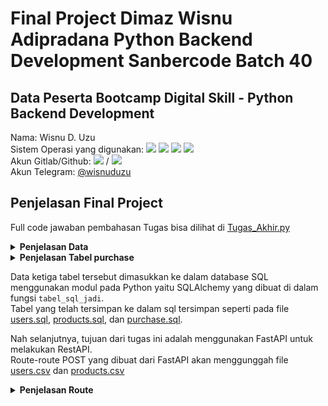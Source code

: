 # Final Project Dimaz Wisnu Adipradana Python Backend Development Sanbercode Batch 40

## Data Peserta Bootcamp Digital Skill - Python Backend Development
Nama: Wisnu D. Uzu <br>
Sistem Operasi yang digunakan: <img src="https://img.shields.io/badge/Windows%2010-%230078D6.svg?&amp;style=for-the-badge&amp;logo=windows&amp;logoColor=white" style="max-width:100%;">
  <img src="https://img.shields.io/badge/Core%20i7%208th-%230071C5.svg?&amp;style=for-the-badge&amp;logo=intel&amp;logoColor=white" style="max-width:100%;">
  <img src="https://img.shields.io/badge/RAM-8GB-%230071C5.svg?&amp;style=for-the-badge&amp;logoColor=white" style="max-width:100%;">
  <img src="https://img.shields.io/badge/NVIDIA-GEFORCE%20MX150-%2376B900.svg?&amp;style=for-the-badge&amp;logo=nvidia&amp;logoColor=white" style="max-width:100%;"><br>
Akun Gitlab/Github: <a href="https://gitlab.com/wisnuadipradana" target="blank"><img src="https://img.shields.io/badge/gitlab-%23330f63.svg?&style=for-the-badge&logo=gitlab&logoColor=white" ></a> / <a href="https://github.com/wisnuadipradana"><img src="https://img.shields.io/github/followers/wisnuadipradana?label=wisnuadipradana&amp;style=social" style="max-width:100%;"></a> <br>
Akun Telegram: <a href="https://t.me/uzumakinagatotenshou">@wisnuduzu</a> 

## Penjelasan Final Project

Full code jawaban pembahasan Tugas bisa dilihat di <a href="https://github.com/wisnuadipradana/Final-Project---Dimaz-Wisnu-Adipradana---PBD-Sanbercode-Batch-40/blob/main/Tugas%20Akhir.py">Tugas_Akhir.py</a></br>

<details>
<summary><strong>Penjelasan Data</strong></summary>
Pertama diberikan data users dan products yang diperlihatkan pada gambar berikut:<br>
<br>
<b>Table users</b> <br>
Pada tabel users terdapat nama kolom dengan penjelasannya sebagai berikut:<br>

- customer_id : nomor urut id untuk pembeli dalam format integer <br> 
- name : nama pembeli dalam format string yang merupakan primary key<br>
- city : kota tempat tinggal pembeli dalam format string <br>
- state : negara tempat tinggal pembeli dalam format string <br>
- postal :  kode pos dari tempat tinggal pembeli dalam format integer<br>

<br>
![Tabel users](https://user-images.githubusercontent.com/49567907/211194716-791e152a-69ec-4cca-ae48-6f82f2f8e96e.JPG)<br>
<br>
<b>Table products</b> <br>
Pada tabel products terdapat nama kolom dengan penjelasannya sebagai berikut:<br>

- product_id : nomor urut id produk dalam format integer <br> 
- product_name : nama produk dalam format string yang merupakan primary key <br>
- category : kategori produk dalam format string <br>
- sub_category : sub kategori produk dalam format string <br>

<br>
![Tabel products](https://user-images.githubusercontent.com/49567907/211194758-afbdeee4-bac2-4a97-9e08-393b68745127.JPG)
<br>  
</details>
  
<details>
<summary><strong>Penjelasan Tabel purchase</strong></summary>
Dari tabel users dan tabel products akan dibuat tabel purchase yang memiliki nama kolom dengan penjelasannya sebagai berikut:<br>

- date : tanggal pembelian dalam format datetime dilakukan dengan mengambil random tanggal dari tahun 2017 hingga 17-12-2022<br>
- name : nama pembeli dalam format string yang merupakan primary key yang berhubungan dengan tabel users <br>
- product_name : nama produk dalam format string yang merupakan primary key yang berhubungan dengan tabel products <br>
- quantity : jumlah barang yang dibeli dari produk_name dalam format integer dengan mengambil random bilangan asli dari 1-25<br>

Diberikan hasil tabel berupa gambarnya sebagai berikut:
<br>
![Tabel purchase](https://user-images.githubusercontent.com/49567907/211194764-bdd389da-ab4c-4b88-85b9-4207eba3f0be.JPG)
<br>  
</details>

Data ketiga tabel tersebut dimasukkan ke dalam database SQL menggunakan modul pada Python yaitu SQLAlchemy yang dibuat di dalam fungsi `tabel_sql_jadi`.<br>
Tabel yang telah tersimpan ke dalam sql tersimpan seperti pada file 
<a href="https://github.com/wisnuadipradana/Final-Project---Dimaz-Wisnu-Adipradana---PBD-Sanbercode-Batch-40/blob/main/users.sql">users.sql</a>,
<a href="https://github.com/wisnuadipradana/Final-Project---Dimaz-Wisnu-Adipradana---PBD-Sanbercode-Batch-40/blob/main/products.sql">products.sql</a>, dan
<a href="https://github.com/wisnuadipradana/Final-Project---Dimaz-Wisnu-Adipradana---PBD-Sanbercode-Batch-40/blob/main/purchase.sql">purchase.sql</a>.


Nah selanjutnya, tujuan dari tugas ini adalah menggunakan FastAPI untuk melakukan RestAPI.<br> Route-route POST yang dibuat dari FastAPI akan menggunggah file 
<a href="https://github.com/wisnuadipradana/Final-Project---Dimaz-Wisnu-Adipradana---PBD-Sanbercode-Batch-40/blob/main/users.csv">users.csv</a>
dan <a href="https://github.com/wisnuadipradana/Final-Project---Dimaz-Wisnu-Adipradana---PBD-Sanbercode-Batch-40/blob/main/products.csv">products.csv</a>

<details>
<summary><strong>Penjelasan Route</strong></summary>
Berikut adalah penjelasan tiap route FastAPI yang dibuat dan karena dilakukan autentifikasi menggunakan Json Web Token atau disingkat JWT pada FastAPI yang bertujuan memproteksi dengan key bearer berbentuk token untuk bisa mengakses route-route tertentu.<br>

- Pertama, jalankan program <a href="https://github.com/wisnuadipradana/Final-Project---Dimaz-Wisnu-Adipradana---PBD-Sanbercode-Batch-40/blob/main/Tugas%20Akhir.py">Tugas_Akhir.py</a>. 
- Route `get("/")` dengan fungsi `tugas_akhir` dapat dibuka melalui link http://localhost:8000/ pada browser kalian sehingga tampilannya akan muncul sebagai berikut 
![localhost8000](https://user-images.githubusercontent.com/49567907/211193433-9a252c07-6b65-4f93-ab13-2399ae6350ee.JPG)<br>
Karena route `post("/barang")` dan `post("cari_nama_barang/{nama_barang}")` tidak perlu autentifikasi dengan JWT maka dapat langsung kita lihat hasil post melalui link berikut http://localhost:8000/docs#/. Link tersebut merupakan dokumentasi dengan swagger yang tersedia langsung jika menggunakan FastAPI, tampilannya akan muncul sebagai berikut
![localhost8000,docs#](https://user-images.githubusercontent.com/49567907/211194205-241889c7-9f0c-428e-93f1-a601d1ab39f7.JPG)
- Route `post("/barang")` dengan fungsi `tampilkan_barang` pada link tersebut memiliki variabel upload dokumen dari `users.csv` dan `products.csv` serta terdapat variabel `sort_desc` yang bernilai `True` jika diinginkan pengurutan dari besar ke kecil, `False` jika diinginkan pengurutan dari kecil ke besar, dan `None` jika tidak ingin diurutkan. Tampilannya akan muncul sebagai berikut.
![image](https://user-images.githubusercontent.com/49567907/211194435-d9fe4cce-af28-414d-ac31-f8d32fc77bbc.png)


</details>


